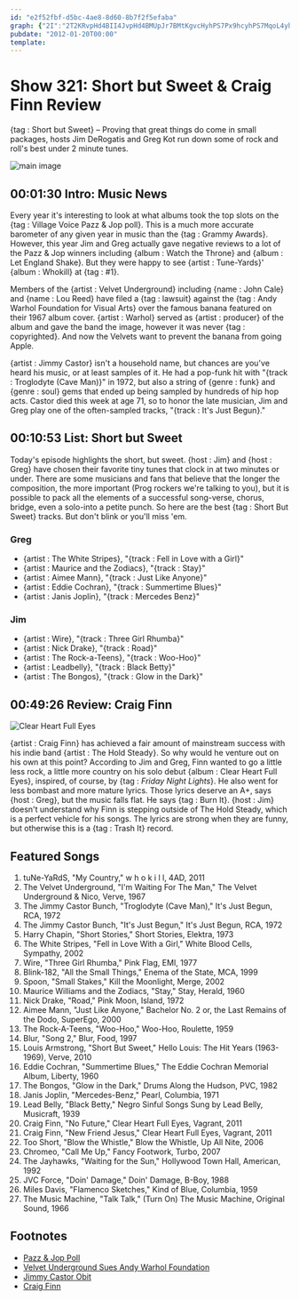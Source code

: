 ```yaml
---
id: "e2f52fbf-d5bc-4ae8-8d60-8b7f2f5efaba"
graph: {"2I":"2T2KRvpHd4BII4JvpHd4BMUpJr7BMtKgvcHyhPS7Px9hcyhPS7MqoL4yhPS7BIAvzMqoL4BIAvzPx9hcBIAvze4hwk5nUm4BIAvzKgvcHjqUFA2v5PwBFxuT2v5PwDkkEA2v5PwBLO2y2v5PwBIx7c","I5":"X6cfdc00J4BHm1Gc00J4YxuNyxgEkdStPHGnSk4jUQ0TEejGuP9F35xBJPt9cfs6XuRDYx9VyfFn1XuL1EAfkv8ZAOFEOzunBGHEBE2TLSJi9EOaJPdnpcM8","2AE":"mBqBCrgYPNBB56qmBqBCBB56qBQsAMBB56qgMit6BHm1GgMit6BQsAMX6cfd"}
pubdate: "2012-01-20T00:00"
template: 
---
```






# Show 321: Short but Sweet & Craig Finn Review

{tag : Short but Sweet} – Proving that great things do come in small packages, hosts Jim DeRogatis and Greg Kot run down some of rock and roll's best under 2 minute tunes.

![main image](https://static.soundopinions.org/images/2012/shortbutsweet.jpg)



## 00:01:30 Intro: Music News

Every year it's interesting to look at what albums took the top slots on the {tag : Village Voice Pazz & Jop poll}. This is a much more accurate barometer of any given year in music than the {tag : Grammy Awards}. However, this year Jim and Greg actually gave negative reviews to a lot of the Pazz & Jop winners including {album : Watch the Throne} and {album : Let England Shake}. But they were happy to see {artist : Tune-Yards}' {album : Whokill} at {tag : #1}.

Members of the {artist : Velvet Underground} including {name : John Cale} and {name : Lou Reed} have filed a {tag : lawsuit} against the {tag : Andy Warhol Foundation for Visual Arts} over the famous banana featured on their 1967 album cover. {artist : Warhol} served as {artist : producer} of the album and gave the band the image, however it was never {tag : copyrighted}. And now the Velvets want to prevent the banana from going Apple.

{artist : Jimmy Castor} isn't a household name, but chances are you've heard his music, or at least samples of it. He had a pop-funk hit with "{track : Troglodyte (Cave Man)}" in 1972, but also a string of {genre : funk} and {genre : soul} gems that ended up being sampled by hundreds of hip hop acts. Castor died this week at age 71, so to honor the late musician, Jim and Greg play one of the often-sampled tracks, "{track : It's Just Begun}."



## 00:10:53 List: Short but Sweet

Today's episode highlights the short, but sweet. {host : Jim} and {host : Greg} have chosen their favorite tiny tunes that clock in at two minutes or under. There are some musicians and fans that believe that the longer the composition, the more important (Prog rockers we're talking to you), but it is possible to pack all the elements of a successful song-verse, chorus, bridge, even a solo-into a petite punch. So here are the best {tag : Short But Sweet} tracks. But don't blink or you'll miss 'em.


### Greg

- {artist : The White Stripes}, "{track : Fell in Love with a Girl}"
- {artist : Maurice and the Zodiacs}, "{track : Stay}"
- {artist : Aimee Mann}, "{track : Just Like Anyone}"
- {artist : Eddie Cochran}, "{track : Summertime Blues}"
- {artist : Janis Joplin}, "{track : Mercedes Benz}"


### Jim

- {artist : Wire}, "{track : Three Girl Rhumba}"
- {artist : Nick Drake}, "{track : Road}"
- {artist : The Rock-a-Teens}, "{track : Woo-Hoo}"
- {artist : Leadbelly}, "{track : Black Betty}"
- {artist : The Bongos}, "{track : Glow in the Dark}"



## 00:49:26 Review: Craig Finn

![Clear Heart Full Eyes](https://static.soundopinions.org/assets/321/2AE0.jpg)

{artist : Craig Finn} has achieved a fair amount of mainstream success with his indie band {artist : The Hold Steady}. So why would he venture out on his own at this point? According to Jim and Greg, Finn wanted to go a little less rock, a little more country on his solo debut {album : Clear Heart Full Eyes}, inspired, of course, by {tag : *Friday Night Lights*}. He also went for less bombast and more mature lyrics. Those lyrics deserve an A+, says {host : Greg}, but the music falls flat. He says {tag : Burn It}. {host : Jim} doesn't understand why Finn is stepping outside of The Hold Steady, which is a perfect vehicle for his songs. The lyrics are strong when they are funny, but otherwise this is a {tag : Trash It} record.



## Featured Songs

1. tuNe-YaRdS, "My Country," w h o k i l l, 4AD, 2011
2. The Velvet Underground, "I'm Waiting For The Man," The Velvet Underground & Nico, Verve, 1967
3. The Jimmy Castor Bunch, "Troglodyte (Cave Man)," It's Just Begun, RCA, 1972
4. The Jimmy Castor Bunch, "It's Just Begun," It's Just Begun, RCA, 1972
5. Harry Chapin, "Short Stories," Short Stories, Elektra, 1973
6. The White Stripes, "Fell in Love With a Girl," White Blood Cells, Sympathy, 2002
7. Wire, "Three Girl Rhumba," Pink Flag, EMI, 1977
8. Blink-182, "All the Small Things," Enema of the State, MCA, 1999
9. Spoon, "Small Stakes," Kill the Moonlight, Merge, 2002
10. Maurice Williams and the Zodiacs, "Stay," Stay, Herald, 1960
11. Nick Drake, "Road," Pink Moon, Island, 1972
12. Aimee Mann, "Just Like Anyone," Bachelor No. 2 or, the Last Remains of the Dodo, SuperEgo, 2000
13. The Rock-A-Teens, "Woo-Hoo," Woo-Hoo, Roulette, 1959
14. Blur, "Song 2," Blur, Food, 1997
15. Louis Armstrong, "Short But Sweet," Hello Louis: The Hit Years (1963-1969), Verve, 2010
16. Eddie Cochran, "Summertime Blues," The Eddie Cochran Memorial Album, Liberty, 1960
17. The Bongos, "Glow in the Dark," Drums Along the Hudson, PVC, 1982
18. Janis Joplin, "Mercedes-Benz," Pearl, Columbia, 1971
19. Lead Belly, "Black Betty," Negro Sinful Songs Sung by Lead Belly, Musicraft, 1939
20. Craig Finn, "No Future," Clear Heart Full Eyes, Vagrant, 2011
21. Craig Finn, "New Friend Jesus," Clear Heart Full Eyes, Vagrant, 2011
22. Too Short, "Blow the Whistle," Blow the Whistle, Up All Nite, 2006
23. Chromeo, "Call Me Up," Fancy Footwork, Turbo, 2007
24. The Jayhawks, "Waiting for the Sun," Hollywood Town Hall, American, 1992
25. JVC Force, "Doin' Damage," Doin' Damage, B-Boy, 1988
26. Miles Davis, "Flamenco Sketches," Kind of Blue, Columbia, 1959
27. The Music Machine, "Talk Talk," (Turn On) The Music Machine, Original Sound, 1966



## Footnotes

- [Pazz & Jop Poll](http://www.villagevoice.com/pazznjop)
- [Velvet Underground Sues Andy Warhol Foundation](http://www.hollywoodreporter.com/thr-esq/velvet-underground-andy-warhol-bananas-280603)
- [Jimmy Castor Obit](http://www.nytimes.com/2012/01/18/arts/music/jimmy-castor-musician-who-mastered-many-genres-dies-at-71.html?_r=0)
- [Craig Finn](http://steadycraig.tumblr.com/)